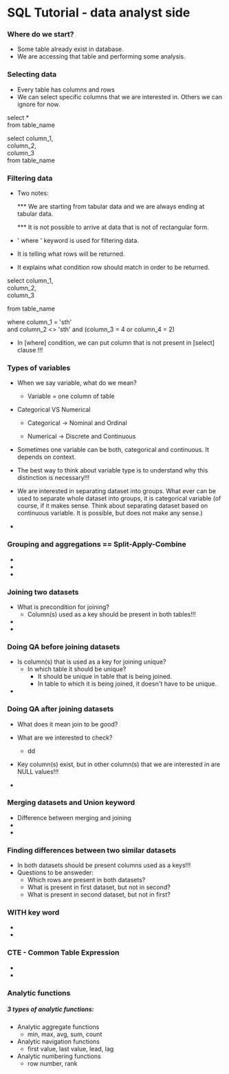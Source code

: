 # SQL Tutorial - data analyst side


### Where do we start?

- Some table already exist in database.
- We are accessing that table and performing some analysis.

### Selecting data

- Every table has columns and rows
- We can select specific columns that we are interested in. Others we can ignore for now.

select * \
 from table_name

select column_1, \
column_2, \
column_3 \
from table_name


### Filtering data

- Two notes:

     *** We are starting from tabular data and we are always ending at tabular data.

     *** It is not possible to arrive at data that is not of rectangular form. 


- ' where ' keyword is used for filtering data.
- It is telling what rows will be returned.
- It explains what condition row should match in order to be returned.

select column_1, \
column_2, \
column_3

from table_name

where column_1 = 'sth' \
and column_2 <> 'sth'
and (column_3 = 4 or column_4 = 2)

- In [where] condition, we can put column that is not present in [select] clause !!!


### Types of variables

- When we say variable, what do we mean?
    - Variable = one column of table

- Categorical VS Numerical

     - Categorical -> Nominal and Ordinal

     - Numerical -> Discrete and Continuous 



- Sometimes one variable can be both, categorical and continuous. It depends on context.
- The best way to think about variable type is to understand why this distinction is necessary!!! 
- We are interested in separating dataset into groups. What ever can be used to separate whole dataset into groups, it is categorical variable (of course, if it makes sense. Think about separating dataset based on continuous variable. It is possible, but does not make any sense.)
- 

### Grouping and aggregations == Split-Apply-Combine

-
-
-


### Joining two datasets

- What is precondition for joining?
    - Column(s) used as a key should be present in both tables!!!
-
-

### Doing QA before joining datasets

- Is column(s) that is used as a key for joining unique?
    - In which table it should be unique?
        - It should be unique in table that is being joined.
        - In table to which it is being joined, it doesn't have to be unique.
- 

### Doing QA after joining datasets

- What does it mean join to be good?

- What are we interested to check?
    - dd
- Key column(s) exist, but in other column(s) that we are interested in are NULL values!!!
-


### Merging datasets and Union keyword

- Difference between merging and joining
-
-

###  Finding differences between two similar datasets

- In both datasets should be present columns used as a keys!!!
- Questions to be answeder:
    - Which rows are present in both datasets?
    - What is present in first dataset, but not in second?
    - What is present in second dataset, but not in first?


### WITH key word

-
-

### CTE - Common Table Expression

-
-


### Analytic functions

##### 3 types of analytic functions:
- Analytic aggregate functions
    - min, max, avg, sum, count
- Analytic navigation functions
     - first value, last value, lead, lag
- Analytic numbering functions
     - row number, rank





